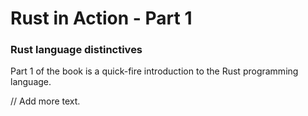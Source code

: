 # Rust in Action - Part 1

### Rust language distinctives

Part 1 of the book is a quick-fire introduction to the Rust programming language.

// Add more text.

